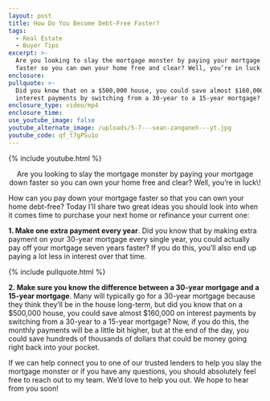 ```yaml
---
layout: post
title: How Do You Become Debt-Free Faster?
tags:
  - Real Estate
  - Buyer Tips
excerpt: >-
  Are you looking to slay the mortgage monster by paying your mortgage down
  faster so you can own your home free and clear? Well, you’re in luck!
enclosure:
pullquote: >-
  Did you know that on a $500,000 house, you could save almost $160,000 on
  interest payments by switching from a 30-year to a 15-year mortgage?
enclosure_type: video/mp4
enclosure_time:
use_youtube_image: false
youtube_alternate_image: /uploads/5-7---sean-zanganeh---yt.jpg
youtube_code: qf_t7gPSu1o
---
```


{% include youtube.html %}

<center>Are you looking to slay the mortgage monster by paying your mortgage down faster so you can own your home free and clear? Well, you’re in luck\!</center>

How can you pay down your mortgage faster so that you can own your home debt-free? Today I’ll share two great ideas you should look into when it comes time to purchase your next home or refinance your current one:

**1\. Make one extra payment every year**. Did you know that by making extra payment on your 30-year mortgage every single year, you could actually pay off your mortgage seven years faster? If you do this, you’ll also end up paying a lot less in interest over that time.

{% include pullquote.html %}

**2\. Make sure you know the difference between a 30-year mortgage and a 15-year mortgage**. Many will typically go for a 30-year mortgage because they think they’ll be in the house long-term, but did you know that on a $500,000 house, you could save almost $160,000 on interest payments by switching from a 30-year to a 15-year mortgage? Now, if you do this, the monthly payments will be a little bit higher, but at the end of the day, you could save hundreds of thousands of dollars that could be money going right back into your pocket.

If we can help connect you to one of our trusted lenders to help you slay the mortgage monster or if you have any questions, you should absolutely feel free to reach out to my team. We’d love to help you out. We hope to hear from you soon\!